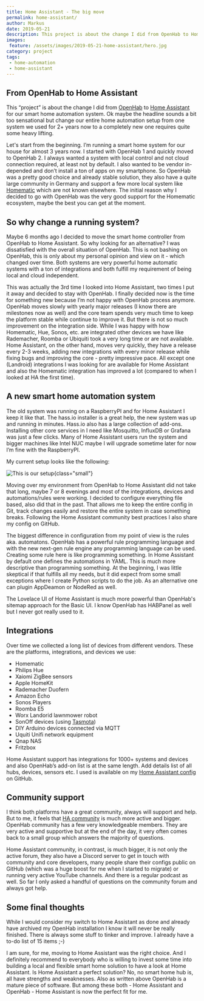 ```yaml
---
title: Home Assistant - The big move
permalink: home-assistant/
author: Markus
date: 2019-05-21
description: This project is about the change I did from OpenHab to Home Assistant for our smart home automation system. Ok maybe the headline sounds a bit too sensational but change our entire home automation setup from one system we used for 2+ years now to a completely new one requires quite some heavy lifting.
images:
 feature: /assets/images/2019-05-21-home-assistant/hero.jpg
category: project
tags:
 - home-automation
 - home-assistant
---
```


## From OpenHab to Home Assistant

This “project” is about the change I did from [OpenHab](https://www.openhab.org) to [Home Assistant](https://www.home-assistant.io) for our smart home automation system. Ok maybe the headline sounds a bit too sensational but change our entire home automation setup from one system we used for 2+ years now to a completely new one requires quite some heavy lifting.

Let's start from the beginning. I’m running a smart home system for our house for almost 3 years now. I started with OpenHab 1 and quickly moved to OpenHab 2. I always wanted a system with local control and not cloud connection required, at least not by default. I also wanted to be vendor in-depended and don’t install a ton of apps on my smartphone. So OpenHab was a pretty good choice and already stable solution, they also have a quite large community in Germany and support a few more local system like [Homematic](https://www.homematic.com) which are not known elsewhere. The initial reason why I decided to go with OpenHab was the very good support for the Homematic ecosystem, maybe the best you can get at the moment.

## So why change a running system?

Maybe 6 months ago I decided to move the smart home controller from OpenHab to Home Assistant. So why looking for an alternative? I was dissatisfied with the overall situation of OpenHab. This is not bashing on OpenHab, this is only about my personal opinion and view on it - which changed over time. Both systems are very powerful home automatic systems with a ton of integrations and both fulfill my requirement of being local and cloud independent.

This was actually the 3rd time I looked into Home Assistant, two times I put it away and decided to stay with OpenHab. I finally decided now is the time for something new because I’m not happy with OpenHab process anymore. OpenHab moves slowly with yearly major releases (I know there are milestones now as well) and the core team spends very much time to keep the platform stable while continue to improve it. But there is not so much improvement on the integration side. While I was happy with how Homematic, Hue, Sonos, etc. are integrated other devices we have like Rademacher, Roomba or Ubiquiti took a very long time or are not available.
Home Assistant, on the other hand, moves very quickly, they have a release every 2-3 weeks, adding new integrations with every minor release while fixing bugs and improving the core - pretty impressive pace. All except one (Landroid) integrations I was looking for are available for Home Assistant and also the Homematic integration has improved a lot (compared to when I looked at HA the first time).

## A new smart home automation system

The old system was running on a RaspberryPI and for Home Assistant I keep it like that. The hass.io installer is a great help, the new system was up and running in minutes. Hass.io also has a large collection of add-ons. Installing other core services in I need like Mosquitto, InfluxDB or Grafana was just a few clicks.
Many of Home Assistant users run the system and bigger machines like Intel NUC maybe I will upgrade sometime later for now I’m fine with the RaspberryPI.

My current setup looks like the following:

![This is our setup](/assets/images/2019-05-21-home-assistant/setup.png){class="small"}

Moving over my environment from OpenHab to Home Assistant did not take that long, maybe 7 or 8 evenings and most of the integrations, devices and automations/rules were working. I decided to configure everything file based, also did that in the past. That allows me to keep the entire config in Git, track changes easily and restore the entire system in case something breaks. Following the Home Assistant community best practices I also share my config on GitHub.

The biggest difference in configuration from my point of view is the rules aka. automatons. OpenHab has a powerful rule programming language and with the new next-gen rule engine any programming language can be used. Creating some rule here is like programming something. In Home Assistant by default one defines the automations in YAML. This is much more descriptive than programming something. At the beginning, I was little skeptical if that fulfills all my needs, but it did expect from some small exceptions where I create Python scripts to do the job. As an alternative one can plugin AppDeamon or NodeRed as well.

The Lovelace UI of Home Assistant is much more powerful than OpenHab's sitemap approach for the Basic UI. I know OpenHab has HABPanel as well but I never got really used to it.

## Integrations

Over time we collected a long list of devices from different vendors. These are the platforms, integrations, and devices we use:

- Homematic
- Philips Hue
- Xaiomi ZigBee sensors
- Apple HomeKit
- Rademacher Duofern
- Amazon Echo
- Sonos Players
- Roomba E5
- Worx Landorid lawnmower robot
- SonOff devices (using [Tasmota](https://github.com/arendst/Sonoff-Tasmota))
- DIY Arduino devices connected via MQTT
- Uquiti Unifi network equipment
- Qnap NAS
- Fritzbox

Home Assistant support has integrations for 1000+ systems and devices and also OpenHab’s add-on list is at the same length. Add details list of all hubs, devices, sensors etc. I used is available on my [Home Assistant config](https://github.com/mhaack/home-assistant-config) on GitHub.

<github-badge repo="mhaack/home-assistant-config" label="Home Assistant config"></github-badge>

## Community support

I think both platforms have a great community, always will support and help. But to me, it feels that [HA community](https://www.home-assistant.io/help/) is much more active and bigger. OpenHab community has a few very knowledgeable members. They are very active and supportive but at the end of the day, it very often comes back to a small group which answers the majority of questions.

Home Assistant community, in contrast, is much bigger, it is not only the active forum, they also have a Discord server to get in touch with community and core developers, many people share their configs public on GitHub (which was a huge boost for me when I started to migrate) or running very active YouTube channels. And there is a regular podcast as well.
So far I only asked a handful of questions on the community forum and always got help.

## Some final thoughts

While I would consider my switch to Home Assistant as done and already have archived my OpenHab installation I know it will never be really finished. There is always some stuff to tinker and improve. I already have a to-do list of 15 items ;-)

I am sure, for me, moving to Home Assistant was the right choice. And I definitely recommend to everybody who is willing to invest some time into building a local and flexible smart home solution to have a look at Home Assistant. Is Home Assistant a perfect solution? No, no smart home hub is, all have strengths and weaknesses. Also as written above OpenHab is a mature piece of software. But among these both - Home Assistant and OpenHab - Home Assistant is now the perfect fit for me.
